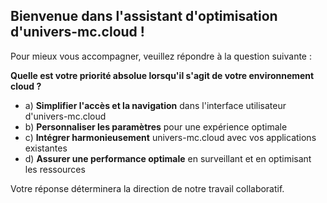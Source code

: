 ##  Bienvenue dans l'assistant d'optimisation d'univers-mc.cloud ! 

Pour mieux vous accompagner, veuillez répondre à la question suivante :

**Quelle est votre priorité absolue lorsqu'il s'agit de votre environnement cloud ?**

* a) **Simplifier l'accès et la navigation** dans l'interface utilisateur d'univers-mc.cloud
* b) **Personnaliser les paramètres** pour une expérience optimale 
* c) **Intégrer harmonieusement** univers-mc.cloud avec vos applications existantes
* d) **Assurer une performance optimale** en surveillant et en optimisant les ressources

Votre réponse déterminera la direction de notre travail collaboratif.  


